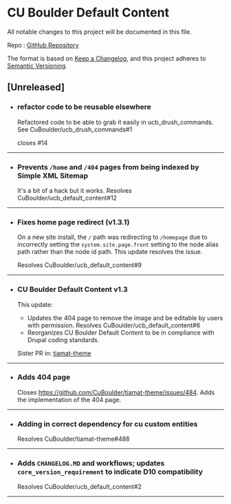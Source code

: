 # CU Boulder Default Content

All notable changes to this project will be documented in this file.

Repo : [GitHub Repository](https://github.com/CuBoulder/ucb_default_content)

The format is based on [Keep a Changelog](https://keepachangelog.com/en/1.0.0/),
and this project adheres to [Semantic Versioning](https://semver.org/spec/v2.0.0.html).

## [Unreleased]

- ### refactor code to be reusable elsewhere
  Refactored code to be able to grab it easily in ucb_drush_commands. See CuBoulder/ucb_drush_commands#1
  
  closes #14
---

- ###  Prevents `/home` and `/404` pages from being indexed by Simple XML Sitemap
  It's a bit of a hack but it works. Resolves CuBoulder/ucb_default_content#12
---

- ### Fixes home page redirect (v1.3.1)
  On a new site install, the `/` path was redirecting to `/homepage` due to incorrectly setting the `system.site.page.front` setting to the node alias path rather than the node id path. This update resolves the issue.
  
  Resolves CuBoulder/ucb_default_content#9
---

- ### CU Boulder Default Content v1.3
  This update:
  - Updates the 404 page to remove the image and be editable by users with permission. Resolves CuBoulder/ucb_default_content#6
  - Reorganizes CU Boulder Default Content to be in compliance with Drupal coding standards.
  
  Sister PR in: [tiamat-theme](https://github.com/CuBoulder/tiamat-theme/pull/601)
---

- ### Adds 404 page
  Closes https://github.com/CuBoulder/tiamat-theme/issues/484. Adds the implementation of the 404 page.
---

- ### Adding in correct dependency for cu custom entities
  Resolves CuBoulder/tiamat-theme#488
---

- ### Adds `CHANGELOG.MD` and workflows; updates `core_version_requirement` to indicate D10 compatibility
  Resolves CuBoulder/ucb_default_content#2
---
